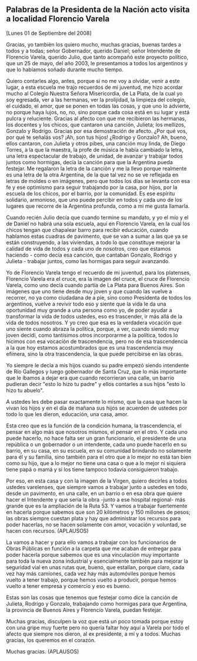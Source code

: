 Palabras de la Presidenta de la Nación acto visita a localidad Florencio Varela
-------------------------------------------------------------------------------

[Lunes 01 de Septiembre del 2008]

Gracias, yo tambièn los quiero mucho, muchas gracias, buenas tardes a
todos y a todas; señor Gobernador, querido Daniel; señor Intendente de
Florencio Varela, querido Julio, que tanto acompañó este proyecto
político, que un 25 de mayo, del año 2003, le presentamos a todos los
argentinos y que lo habíamos soñado durante mucho tiempo.

Quiero contarles algo, antes, porque si no me voy a olvidar, venir a
este lugar, a esta escuela me trajo recuerdos de mi juventud, me hizo
acordar mucho al Colegio Nuestra Señora Misericordia, de La Plata, de la
cual yo soy egresada, ver a las hermanas, ver la prolijidad, la limpieza
del colegio, el cuidado, el amor, que se ponen en todas las cosas, y que
uno lo advierte, no porque haya lujos, no, no, sino porque cada cosa
está en su lugar y está pulcra y reluciente. Gracias al afecto con que
me recibieron las hermanas, los docentes y los chicos, que cantaron una
canción, Julieta; los mellizos, Gonzalo y Rodrigo. Gracias por esa
demostración de afecto. ¿Por qué vos, por qué te señalás vos? ¡Ah, son
tus hijos! ¿Rodrigo y Gonzalo? Ah, bueno, ellos cantaron, con Julieta y
otros pibes, una canción muy linda, de Diego Torres, a la que la
maestra, la profe de música le había cambiado la letra, una letra
espectacular de trabajo, de unidad, de avanzar y trabajar todos juntos
como hormigas, decía la canción para que la Argentina pueda festejar. Me
regalaron la letra de la canción y me la llevo porque realmente es una
letra de la otra Argentina, de la que tal vez no se ve reflejada en
letras de moldes o en imágenes, pero que todos los días se levanta con
esa fe y ese optimismo para seguir trabajando por la casa, por hijos,
por la escuela de los chicos, por el barrio, por la comunidad. Es ese
espíritu solidario, armonioso, que uno puede percibir en todos y cada
uno de los lugares que recorre de la Argentina profunda, como a mi me
gusta llamarla.

Cuando recién Julio decía que cuando termine su mandato, y yo el mío y
el de Daniel no habrá una sola escuela, aquí en Florencio Varela, en la
cual los chicos tengan que chapalear barro para recibir educación,
cuando hablamos estas cuadras de pavimento, que se van a sumar a las que
ya se están construyendo, a las viviendas, a todo lo que constituye
mejorar la calidad de vida de todos y cada uno de nosotros, creo que
estamos haciendo - como decía esa canción, que cantaban Gonzalo, Rodrigo
y Julieta - trabajar juntos, como las hormigas para seguir avanzando.

Yo de Florencio Varela tengo el recuerdo de mi juventud, para los
platenses, Florencio Varela era el cruce, era la imagen del cruce, el
cruce de Florencio Varela, como uno decía cuando partía de La Plata para
Buenos Aires. Son imágenes que uno tiene desde muy joven y que cuando
las vuelve a recorrer, no ya como ciudadana de a pie, sino como
Presidenta de todos los argentinos, vuelve a revivir todo eso y siente
que la vida le da una oportunidad muy grande a una persona como yo, de
poder ayudar a transformar la vida de todos ustedes, eso es trascender,
ir más allá de la vida de todos nosotros. Y yo creo que esa es la
verdadera vocación que uno siente cuando abraza la política, porque, a
ver, cuando siendo muy joven decidí, como tantísimos otros incorporarme
a la política, todos lo hicimos con esa vocación de trascendencia, pero
no de esa trascendencia a la que hoy estamos acostumbrados que es una
trascendencia muy efímera, sino la otra trascendencia, la que puede
percibirse en las obras.

Yo siempre le decía a mis hijos cuando su padre empezó siendo intendente
de Río Gallegos y luego gobernador de Santa Cruz, que lo más importante
que le íbamos a dejar era que cuando recorrieran una calle, un barrio
pudieran decir "esto lo hizo tu padre" y ellos contarles a sus hijos
"esto lo hizo tu abuelo".

A ustedes les debe pasar exactamente lo mismo, que la casa que hacen la
vivan los hijos y en el día de mañana sus hijos se acuerden de ustedes
por todo lo que les dieron, educación, una casa, amor.

Esta creo que es la función de la condición humana, la trascendencia, el
pensar en algo más que nosotros mismos, el pensar en el otro. Y cada uno
puede hacerlo, no hace falta ser un gran funcionario, el presidente de
una república o un gobernador o un intendente, cada uno puede hacerlo en
su barrio, en su casa, en su escuela, en su comunidad brindando no
solamente para él y su familia, sino también para el otro que a lo mejor
no está tan bien como su hijo, que a lo mejor no tiene una casa o que a
lo mejor ni siquiera tiene papá o mamá y si los tiene tampoco todavía
consiguieron trabajo.

Por eso, en esta casa y con la imagen de la Virgen, quiero decirles a
todos ustedes varelenses, que siempre vamos a trabajar junto a ustedes
en todo, desde un pavimento, en una calle, en un barrio o en esa obra
que quiere hacer el Intendente y que sería la obra -junto a ese hospital
regional- más grande que es la ampliación de la Ruta 53. Y vamos a
trabajar fuertemente en hacerla porque sabemos que son 20 kilómetros y
150 millones de pesos; las obras siempre cuestan plata y hay que
administrar los recursos para poder hacerlas, no se hacen solamente con
amor, vocación y voluntad, se hacen con recursos. (APLAUSOS)

La vamos a hacer y para ello vamos a trabajar con los funcionarios de
Obras Públicas en función a la carpeta que me acaban de entregar para
poder hacerla porque sabemos que es una vinculación muy importante para
toda la nueva zona industrial y esencialmente también para mejorar la
seguridad vial en unas rutas que, bueno, que estallan, porque claro,
cada vez hay más camiones, cada vez hay más automóviles porque hemos
vuelto a tener trabajo, porque hemos vuelto a producir, porque hemos
vuelto a tener empresa y comercio y eso es bueno.

Estas son las cosas que tenemos que festejar como dice la canción de
Julieta, Rodrigo y Gonzalo, trabajando como hormigas para que Argentina,
la provincia de Buenos Aires y Florencio Varela, puedan festejar.

Muchas gracias, disculpen la voz que está un poco tomada porque estoy
con una gripe muy fuerte pero no quería faltar hoy aquí a Varela por
todo el afecto que siempre nos dieron, al ex presidente, a mí y a todos.
Muchas gracias, los queremos en el corazón.

Muchas gracias. (APLAUSOS)
